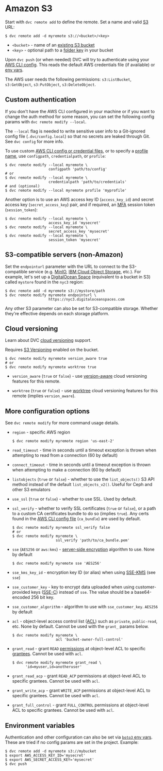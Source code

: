 # Amazon S3

<!--
## Amazon S3
-->

Start with `dvc remote add` to define the remote. Set a name and valid [S3] URL:

```cli
$ dvc remote add -d myremote s3://<bucket>/<key>
```

- `<bucket>` - name of an [existing S3 bucket]
- `<key>` - optional path to a [folder key] in your bucket

Upon `dvc push` (or when needed) DVC will try to authenticate using your [AWS
CLI config]. This reads the default AWS credentials file (if available) or
[env vars](#environment-variables).

[aws cli config]:
  https://docs.aws.amazon.com/cli/latest/userguide/cli-configure-quickstart.html

<admon type="info">

The AWS user needs the following permissions: `s3:ListBucket`, `s3:GetObject`,
`s3:PutObject`, `s3:DeleteObject`.

</admon>

[s3]: https://aws.amazon.com/s3/
[existing s3 bucket]:
  https://docs.aws.amazon.com/AmazonS3/latest/gsg/CreatingABucket.html
[folder key]:
  https://docs.aws.amazon.com/AmazonS3/latest/userguide/using-folders.html

## Custom authentication

If you don't have the AWS CLI configured in your machine or if you want to change the auth
method for some reason, you can set the following config params with
`dvc remote modify --local`.

<admon type="warn">

The `--local` flag is needed to write sensitive user info to a Git-ignored
config file (`.dvc/config.local`) so that no secrets are leaked through Git. See
`dvc config` for more info.

</admon>

To use custom [AWS CLI config or credential files][aws-cli-config-files], or to
specify a [profile name], use `configpath`, `credentialpath`, or `profile`:

```cli
$ dvc remote modify --local myremote \
                    configpath 'path/to/config'
# or
$ dvc remote modify --local myremote \
                    credentialpath 'path/to/credentials'
# and (optional)
$ dvc remote modify --local myremote profile 'myprofile'
```

[aws-cli-config-files]:
  https://docs.aws.amazon.com/cli/latest/userguide/cli-configure-files.html
[profile name]:
  https://docs.aws.amazon.com/cli/latest/userguide/cli-configure-profiles.html

Another option is to use an AWS access key ID (`access_key_id`) and secret
access key (`secret_access_key`) pair, and if required, an [MFA] session token
(`session_token`):

```cli
$ dvc remote modify --local myremote \
                    access_key_id 'mysecret'
$ dvc remote modify --local myremote \
                    secret_access_key 'mysecret'
$ dvc remote modify --local myremote \
                    session_token 'mysecret'
```

[mfa]: https://docs.aws.amazon.com/IAM/latest/UserGuide/id_credentials_mfa.html

## S3-compatible servers (non-Amazon)

Set the `endpointurl` parameter with the URL to connect to the S3-compatible
service (e.g. [MinIO], [IBM Cloud Object Storage], etc.). For example, let's set
up a [DigitalOcean Space] (equivalent to a bucket in S3) called `mystore` found
in the `nyc3` region:

```cli
$ dvc remote add -d myremote s3://mystore/path
$ dvc remote modify myremote endpointurl \
                    https://nyc3.digitaloceanspaces.com
```

<admon type="info">

Any other S3 parameter can also be set for S3-compatible storage. Whether
they're effective depends on each storage platform.

</admon>

[minio]: https://min.io/
[digitalocean space]: https://www.digitalocean.com/products/spaces
[ibm cloud object storage]: https://www.ibm.com/cloud/object-storage

## Cloud versioning

Learn about DVC [cloud versioning] support.

<admon type="info">

Requires [S3 Versioning] enabled on the bucket.

</admon>

[cloud versioning]: /docs/user-guide/data-management/cloud-versioning
[s3 versioning]:
  https://docs.aws.amazon.com/AmazonS3/latest/userguide/Versioning.html

```cli
$ dvc remote modify myremote version_aware true
# or
$ dvc remote modify myremote worktree true
```

- `version_aware` (`true` or `false`) - use [version-aware] cloud versioning
  features for this remote.

- `worktree` (`true` or `false`) - use [worktree] cloud versioning features for
  this remote (implies `version_aware`).

[version-aware]:
  /docs/user-guide/data-management/cloud-versioning#version-aware-remotes
[worktree]: /docs/user-guide/data-management/cloud-versioning#worktree-remotes

## More configuration options

<admon type="info">

See `dvc remote modify` for more command usage details.

</admon>

- `region` - specific AWS region

  ```cli
  $ dvc remote modify myremote region 'us-east-2'
  ```

- `read_timeout` - time in seconds until a timeout exception is thrown when
  attempting to read from a connection (60 by default)

- `connect_timeout` - time in seconds until a timeout exception is thrown when
  attempting to make a connection (60 by default)

- `listobjects` (`true` or `false`) - whether to use the `list_objects()` S3 API
  method instead of the default `list_objects_v2()`. Useful for Ceph and other
  S3 emulators

- `use_ssl` (`true` or `false`) - whether to use SSL. Used by default.

- `ssl_verify` - whether to verify SSL certificates (`true` or `false`), or a
  path to a custom CA certificates bundle to do so (implies `true`). Any certs
  found in the [AWS CLI config file][aws-cli-config-files] (`ca_bundle`) are
  used by default.

  ```cli
  $ dvc remote modify myremote ssl_verify false
  # or
  $ dvc remote modify myremote \
                      ssl_verify 'path/to/ca_bundle.pem'
  ```

- `sse` (`AES256` or `aws:kms`) - [server-side encryption] algorithm to use.
  None by default

  ```cli
  $ dvc remote modify myremote sse 'AES256'
  ```

- `sse_kms_key_id` - encryption key ID (or alias) when using [SSE-KMS] (see
  `sse`)

- `sse_customer_key` - key to encrypt data uploaded when using customer-provided
  keys ([SSE-C]) instead of `sse`. The value should be a base64-encoded 256 bit
  key.

- `sse_customer_algorithm` - algorithm to use with `sse_customer_key`. `AES256`
  by default

- `acl` - object-level access control list ([ACL]) such as `private`,
  `public-read`, etc. None by default. Cannot be used with the `grant_` params
  below.

  ```cli
  $ dvc remote modify myremote \
                      acl 'bucket-owner-full-control'
  ```

- `grant_read` - grant `READ` [permissions] at object-level ACL to specific
  [grantees]. Cannot be used with `acl`.

  ```cli
  $ dvc remote modify myremote grant_read \
        'id=myuser,id=anotheruser'
  ```

- `grant_read_acp` - grant `READ_ACP` permissions at object-level ACL to
  specific grantees. Cannot be used with `acl`.

- `grant_write_acp` - grant `WRITE_ACP` permissions at object-level ACL to
  specific grantees. Cannot be used with `acl`.

- `grant_full_control` - grant `FULL_CONTROL` permissions at object-level ACL to
  specific grantees. Cannot be used with `acl`.

[server-side encryption]:
  https://docs.aws.amazon.com/AmazonS3/latest/userguide/serv-side-encryption.html
[sse-kms]:
  https://docs.aws.amazon.com/AmazonS3/latest/userguide/UsingKMSEncryption.html
[sse-c]:
  https://docs.aws.amazon.com/AmazonS3/latest/userguide/ServerSideEncryptionCustomerKeys.html
[acl]: https://docs.aws.amazon.com/AmazonS3/latest/dev/acl-overview.html
[grantees]:
  https://docs.aws.amazon.com/AmazonS3/latest/userguide/acl-overview.html#specifying-grantee
[permissions]:
  https://docs.aws.amazon.com/AmazonS3/latest/userguide/acl-overview.html#permissions

## Environment variables

Authentication and other configuration can also be set via [`boto3` env vars].
These are tried if no config params are set in the <abbr>project</abbr>.
Example:

```cli
$ dvc remote add -d myremote s3://mybucket
$ export AWS_ACCESS_KEY_ID='mysecret'
$ export AWS_SECRET_ACCESS_KEY='mysecret'
$ dvc push
```

[`boto3` env vars]:
  https://boto3.amazonaws.com/v1/documentation/api/latest/guide/configuration.html#using-environment-variables
